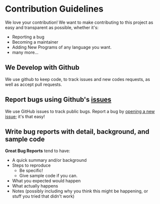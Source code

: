 # Contribution Guidelines

We love your contribution! We want to make contributing to this project as easy and transparent as possible, whether it's:

- Reporting a bug
- Becoming a maintainer
- Adding New Programs of any language you want.
- many more...

## We Develop with Github
We use github to keep code, to track issues and new codes requests, as well as accept pull requests.


## Report bugs using Github's [issues](https://github.com/blogmaker123/Hacktoberfest/issues)
We use GitHub issues to track public bugs. Report a bug by [opening a new issue](); it's that easy!

## Write bug reports with detail, background, and sample code


**Great Bug Reports** tend to have:

- A quick summary and/or background
- Steps to reproduce
  - Be specific!
  - Give sample code if you can.
- What you expected would happen
- What actually happens
- Notes (possibly including why you think this might be happening, or stuff you tried that didn't work)
